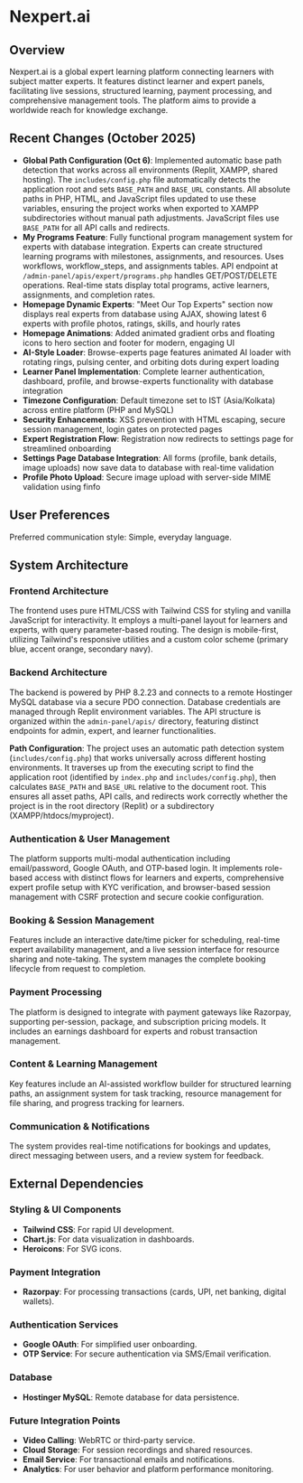 # Nexpert.ai

## Overview
Nexpert.ai is a global expert learning platform connecting learners with subject matter experts. It features distinct learner and expert panels, facilitating live sessions, structured learning, payment processing, and comprehensive management tools. The platform aims to provide a worldwide reach for knowledge exchange.

## Recent Changes (October 2025)
- **Global Path Configuration (Oct 6)**: Implemented automatic base path detection that works across all environments (Replit, XAMPP, shared hosting). The `includes/config.php` file automatically detects the application root and sets `BASE_PATH` and `BASE_URL` constants. All absolute paths in PHP, HTML, and JavaScript files updated to use these variables, ensuring the project works when exported to XAMPP subdirectories without manual path adjustments. JavaScript files use `BASE_PATH` for all API calls and redirects.
- **My Programs Feature**: Fully functional program management system for experts with database integration. Experts can create structured learning programs with milestones, assignments, and resources. Uses workflows, workflow_steps, and assignments tables. API endpoint at `/admin-panel/apis/expert/programs.php` handles GET/POST/DELETE operations. Real-time stats display total programs, active learners, assignments, and completion rates.
- **Homepage Dynamic Experts**: "Meet Our Top Experts" section now displays real experts from database using AJAX, showing latest 6 experts with profile photos, ratings, skills, and hourly rates
- **Homepage Animations**: Added animated gradient orbs and floating icons to hero section and footer for modern, engaging UI
- **AI-Style Loader**: Browse-experts page features animated AI loader with rotating rings, pulsing center, and orbiting dots during expert loading
- **Learner Panel Implementation**: Complete learner authentication, dashboard, profile, and browse-experts functionality with database integration
- **Timezone Configuration**: Default timezone set to IST (Asia/Kolkata) across entire platform (PHP and MySQL)
- **Security Enhancements**: XSS prevention with HTML escaping, secure session management, login gates on protected pages
- **Expert Registration Flow**: Registration now redirects to settings page for streamlined onboarding
- **Settings Page Database Integration**: All forms (profile, bank details, image uploads) now save data to database with real-time validation
- **Profile Photo Upload**: Secure image upload with server-side MIME validation using finfo

## User Preferences
Preferred communication style: Simple, everyday language.

## System Architecture

### Frontend Architecture
The frontend uses pure HTML/CSS with Tailwind CSS for styling and vanilla JavaScript for interactivity. It employs a multi-panel layout for learners and experts, with query parameter-based routing. The design is mobile-first, utilizing Tailwind's responsive utilities and a custom color scheme (primary blue, accent orange, secondary navy).

### Backend Architecture
The backend is powered by PHP 8.2.23 and connects to a remote Hostinger MySQL database via a secure PDO connection. Database credentials are managed through Replit environment variables. The API structure is organized within the `admin-panel/apis/` directory, featuring distinct endpoints for admin, expert, and learner functionalities.

**Path Configuration**: The project uses an automatic path detection system (`includes/config.php`) that works universally across different hosting environments. It traverses up from the executing script to find the application root (identified by `index.php` and `includes/config.php`), then calculates `BASE_PATH` and `BASE_URL` relative to the document root. This ensures all asset paths, API calls, and redirects work correctly whether the project is in the root directory (Replit) or a subdirectory (XAMPP/htdocs/myproject).

### Authentication & User Management
The platform supports multi-modal authentication including email/password, Google OAuth, and OTP-based login. It implements role-based access with distinct flows for learners and experts, comprehensive expert profile setup with KYC verification, and browser-based session management with CSRF protection and secure cookie configuration.

### Booking & Session Management
Features include an interactive date/time picker for scheduling, real-time expert availability management, and a live session interface for resource sharing and note-taking. The system manages the complete booking lifecycle from request to completion.

### Payment Processing
The platform is designed to integrate with payment gateways like Razorpay, supporting per-session, package, and subscription pricing models. It includes an earnings dashboard for experts and robust transaction management.

### Content & Learning Management
Key features include an AI-assisted workflow builder for structured learning paths, an assignment system for task tracking, resource management for file sharing, and progress tracking for learners.

### Communication & Notifications
The system provides real-time notifications for bookings and updates, direct messaging between users, and a review system for feedback.

## External Dependencies

### Styling & UI Components
- **Tailwind CSS**: For rapid UI development.
- **Chart.js**: For data visualization in dashboards.
- **Heroicons**: For SVG icons.

### Payment Integration
- **Razorpay**: For processing transactions (cards, UPI, net banking, digital wallets).

### Authentication Services
- **Google OAuth**: For simplified user onboarding.
- **OTP Service**: For secure authentication via SMS/Email verification.

### Database
- **Hostinger MySQL**: Remote database for data persistence.

### Future Integration Points
- **Video Calling**: WebRTC or third-party service.
- **Cloud Storage**: For session recordings and shared resources.
- **Email Service**: For transactional emails and notifications.
- **Analytics**: For user behavior and platform performance monitoring.